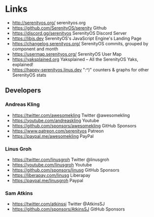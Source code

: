 # Links
- <http://serenityos.org/> serenityos.org
- <https://github.com/SerenityOS/serenity> Github
- <https://discord.gg/serenityos> SerenityOS Discord Server
- <https://libjs.dev> SerenityOS's JavaScript Engine's Landing Page
- <https://changelog.serenityos.org/> SerenityOS commits, grouped by component and month
- <https://usermap.serenityos.org/> SerenityOS User Map
- <https://yaksplained.org> Yaksplained – All the SerenityOS Yaks, explained!
- <https://happy-serenityos.linus.dev> ":^)" counters & graphs for other SerenityOS stats

## Developers

### Andreas Kling
- <https://twitter.com/awesomekling> Twitter @awesomekling
- <https://youtube.com/andreaskling> Youtube
- <https://github.com/sponsors/awesomekling> GitHub Sponsors
- <https://www.patreon.com/serenityos> Patreon
- <https://paypal.me/awesomekling> PayPal

### Linus Groh 
- <https://twitter.com/linusgroh> Twitter @linusgroh
- <https://youtube.com/linusgroh> Youtube
- <https://github.com/sponsors/linusg> GitHub Sponsors
- <https://liberapay.com/linusg> Liberapay
- <https://paypal.me/linusgroh> Paypal

### Sam Atkins
- <https://twitter.com/atkinssj> Twitter @AtkinsSJ
- <https://github.com/sponsors/AtkinsSJ> GitHub Sponsors
